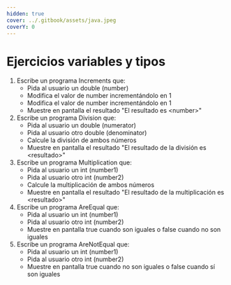 ```yaml
---
hidden: true
cover: ../.gitbook/assets/java.jpeg
coverY: 0
---
```


# Ejercicios variables y tipos

1. Escribe un programa Increments que:
   * Pida al usuario un double (number)
   * Modifica el valor de number incrementándolo en 1
   * Modifica el valor de number incrementándolo en 1
   * Muestre en pantalla el resultado "El resultado es \<number>"
2. Escribe un programa Division que:
   * Pida al usuario un double (numerator)
   * Pida al usuario otro double (denominator)
   * Calcule la división de ambos números
   * Muestre en pantalla el resultado "El resultado de la división es \<resultado>"
3. Escribe un programa Multiplication que:
   * Pida al usuario un int (number1)
   * Pida al usuario otro int (number2)
   * Calcule la multiplicación de ambos números
   * Muestre en pantalla el resultado "El resultado de la multiplicación es \<resultado>"
4. Escribe un programa AreEqual que:
   * Pida al usuario un int (number1)
   * Pida al usuario otro int (number2)
   * Muestre en pantalla true cuando son iguales o false cuando no son iguales
5. Escribe un programa AreNotEqual que:
   * Pida al usuario un int (number1)
   * Pida al usuario otro int (number2)
   * Muestre en pantalla true cuando no son iguales o false cuando sí son iguales
